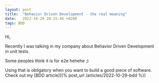 ```yaml
---
layout: post
title:  "Behavior Driven Development - the real meaning"
date:   2022-10-29 20:15:46 +0200
tags: BDD
---
```


Hi,

Recently I was talking in my company about Behavior Driven Development in unit tests. 

Some peoples think it is for e2e hehehe ;) 

Using that is obligatory when you want to build a good piece of software. Check out my [BDD article]({% post_url /articles/2022-10-29-bdd %})
